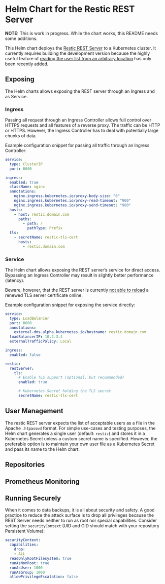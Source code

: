 # Helm Chart for the Restic REST Server

**NOTE:** This is work in progress. While the chart works, this README needs some additions.

This Helm chart deploys the [Restic REST Server](https://github.com/restic/rest-server) to a Kubernetes
cluster. It currently requires building the development version
because the highly useful feature of [reading the user list from an arbitrary location](https://github.com/restic/rest-server/pull/188)
has only been recently added.

## Exposing

The Helm charts allows exposing the REST server through an
Ingress and as Service.

### Ingress

Passing all request through an Ingress Controller allows full control
over HTTPS requests and all features of a reverse proxy. The traffic
can be HTTP or HTTPS. However, the Ingress Controller has to
deal with potentially large chunks of data.

Example configuration snippet for passing all traffic through an
Ingress Controller:

```yaml
service:
  type: ClusterIP
  port: 8000

ingress:
  enabled: true
  className: nginx
  annotations:
    nginx.ingress.kubernetes.io/proxy-body-size: "0"
    nginx.ingress.kubernetes.io/proxy-read-timeout: "900"
    nginx.ingress.kubernetes.io/proxy-send-timeout: "900"
  hosts:
    - host: restic.domain.com
      paths:
        - path: /
          pathType: Prefix
  tls:
    - secretName: restic-tls-cert
      hosts:
        - restic.domain.com
```

### Service

The Helm chart allows exposing the REST server’s service for direct
access. Bypassing an Ingress Controller may result in slightly better
performance (latency).

Beware, however, that the REST server is currently [not able to reload](https://github.com/restic/rest-server/issues/94)
a renewed TLS server certificate online.

Example configuration snippet for exposing the service directly:

```yaml
service:
  type: LoadBalancer
  port: 8000
  annotations:
    external-dns.alpha.kubernetes.io/hostname: restic.domain.com
  loadBalancerIP: 10.2.3.4
  externalTrafficPolicy: Local

ingress:
  enabled: false

restic:
  restServer:
    tls:
      # Enable TLS support (optional, but recommended)
      enabled: true

      # Kubernetes Secret holding the TLS secret
      secretName: restic-tls-cert
```

## User Management

The restic REST server expects the list of acceptable users as a file
in the Apache `.htpasswd` format. For simple use-cases and testing
purposes, the Helm chart generates a single user (default: `restic`)
and stores it in a Kubernetes Secret unless a custom secret name is
specified. However, the preferable option is to maintain your own user
file as a Kubernetes Secret and pass its name to the Helm chart.

## Repositories

## Prometheus Monitoring

## Running Securely

When it comes to data backups, it is all about security and safety. A
good practice to reduce the attack surface is to drop all privileges
because the REST Server needs neither to run as root nor special
capabilities. Consider setting the `securityContext` (UID and GID
should match with your repository Persistent Volume):

```yaml
securityContext:
  capabilities:
    drop:
    - ALL
  readOnlyRootFilesystem: true
  runAsNonRoot: true
  runAsUser: 1000
  runAsGroup: 1000
  allowPrivilegeEscalation: false
```

